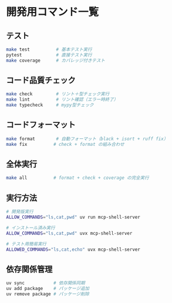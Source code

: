 # 開発用コマンド一覧

## テスト
```bash
make test          # 基本テスト実行
pytest             # 直接テスト実行
make coverage      # カバレッジ付きテスト
```

## コード品質チェック
```bash
make check         # リント＋型チェック実行
make lint          # リント確認（エラー時終了）
make typecheck     # mypy型チェック
```

## コードフォーマット
```bash
make format        # 自動フォーマット（black + isort + ruff fix）
make fix          # check + format の組み合わせ
```

## 全体実行
```bash
make all          # format + check + coverage の完全実行
```

## 実行方法
```bash
# 開発版実行
ALLOW_COMMANDS="ls,cat,pwd" uv run mcp-shell-server

# インストール済み実行  
ALLOW_COMMANDS="ls,cat,pwd" uvx mcp-shell-server

# テスト用簡易実行
ALLOWED_COMMANDS="ls,cat,echo" uvx mcp-shell-server
```

## 依存関係管理
```bash
uv sync           # 依存関係同期
uv add package    # パッケージ追加
uv remove package # パッケージ削除
```